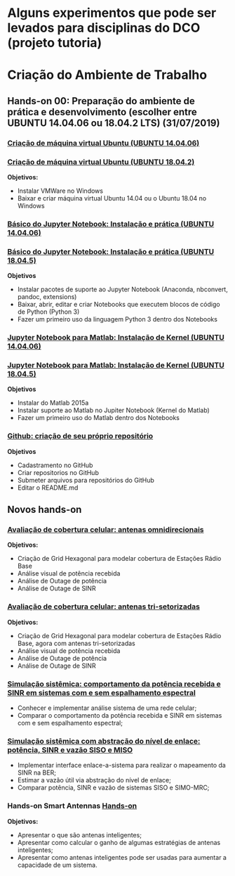 # Alguns experimentos que pode ser levados para disciplinas do DCO (projeto tutoria)


# Criação do Ambiente de Trabalho

## Hands-on 00: Preparação do ambiente de prática e desenvolvimento (escolher entre UBUNTU 14.04.06 ou 18.04.2 LTS) (31/07/2019)

### [Criação de máquina virtual Ubuntu (UBUNTU 14.04.06)](https://github.com/vicentesousa/tutoria_2020/blob/master/h00_VM.ipynb)
### [Criação de máquina virtual Ubuntu (UBUNTU 18.04.2)](https://github.com/vicentesousa/tutoria_2020/blob/master/h00_VM_18.04.ipynb)
**Objetivos:**
- Instalar VMWare no Windows
- Baixar e criar máquina virtual Ubuntu 14.04 ou o Ubuntu 18.04 no Windows

### [Básico do Jupyter Notebook: Instalação e prática (UBUNTU 14.04.06)](https://github.com/vicentesousa/tutoria_2020/blob/master/h00_BJ.ipynb)
### [Básico do Jupyter Notebook: Instalação e prática (UBUNTU 18.04.5)](https://github.com/vicentesousa/tutoria_2020/blob/master/h00_BJ_18.05.ipynb)
**Objetivos**
- Instalar pacotes de suporte ao Jupyter Notebook (Anaconda, nbconvert, pandoc, extensions)
- Baixar, abrir, editar e criar Notebooks que executem blocos de código de Python (Python 3)
- Fazer um primeiro uso da linguagem Python 3 dentro dos Notebooks

### [Jupyter Notebook para Matlab: Instalação de Kernel (UBUNTU 14.04.06)](https://github.com/vicentesousa/tutoria_2020/blob/master/h00_JM.ipynb)
### [Jupyter Notebook para Matlab: Instalação de Kernel (UBUNTU 18.04.5)](https://github.com/vicentesousa/tutoria_2020/blob/master/h00_JM_18.05.ipynb)
**Objetivos**
- Instalar do Matlab 2015a
- Instalar suporte ao Matlab no Jupiter Notebook (Kernel do Matlab)
- Fazer um primeiro uso do Matlab dentro dos Notebooks

<!---
### [Github: criação de seu próprio repositório (UBUNTU 14.04.06)](http://nbviewer.jupyter.org/github/vicentesousa/DCO2004/blob/master/h00_GIT.ipynb)
--->

### [Github: criação de seu próprio repositório](https://github.com/vicentesousa/tutoria_2020/blob/master/h00_GIT_18.04.ipynb)
**Objetivos**
- Cadastramento no GitHub
- Criar repositorios no GitHub
- Submeter arquivos para repositórios do GitHub
- Editar o README.md

## Novos hands-on

### [Avaliação de cobertura celular: antenas omnidirecionais](https://github.com/vicentesousa/tutoria_2020/blob/master/h_cobertura01.ipynb)
**Objetivos:**
- Criação de Grid Hexagonal para modelar cobertura de Estações Rádio Base
- Análise visual de potência recebida 
- Análise de Outage de potência
- Análise de Outage de SINR

### [Avaliação de cobertura celular: antenas tri-setorizadas](https://github.com/vicentesousa/tutoria_2020/blob/master/h_cobertura02.ipynb)
**Objetivos:**
- Criação de Grid Hexagonal para modelar cobertura de Estações Rádio Base, agora com antenas tri-setorizadas
- Análise visual de potência recebida 
- Análise de Outage de potência
- Análise de Outage de SINR

### [Simulação sistêmica: comportamento da potência recebida e SINR em sistemas com e sem espalhamento espectral](https://github.com/vicentesousa/tutoria_2020/blob/master/h_DSSS.ipynb)
- Conhecer e implementar análise sistema de uma rede celular;
- Comparar o comportamento da potência recebida e SINR em sistemas com e sem espalhamento espectral;

### [Simulação sistêmica com abstração do nível de enlace: potência, SINR e vazão SISO e MISO](https://github.com/vicentesousa/tutoria_2020/blob/master/h_vazao.ipynb)
- Implementar interface enlace-a-sistema para realizar o mapeamento da SINR na BER; 
- Estimar a vazão útil via abstração do nível de enlace; 
- Comparar potência, SINR e vazão de sistemas SISO e SIMO-MRC;

### Hands-on Smart Antennas [Hands-on](https://github.com/vicentesousa/tutoria_2020/blob/master/h_smart_antennas.ipynb)
**Objetivos:**
- Apresentar o que são antenas inteligentes;
- Apresentar como calcular o ganho de algumas estratégias de antenas inteligentes;
- Apresentar como antenas inteligentes pode ser usadas para aumentar a capacidade de um sistema.

